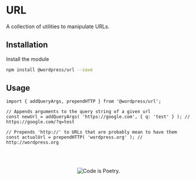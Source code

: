# URL

A collection of utilities to manipulate URLs.

## Installation

Install the module

```bash
npm install @wordpress/url --save
```

## Usage

```JS
import { addQueryArgs, prependHTTP } from '@wordpress/url';

// Appends arguments to the query string of a given url
const newUrl = addQueryArgs( 'https://google.com', { q: 'test' } ); // https://google.com/?q=test

// Prepends 'http://' to URLs that are probably mean to have them
const actualUrl = prependHTTP( 'wordpress.org' ); // http://wordpress.org
```

<br/><br/><p align="center"><img src="https://s.w.org/style/images/codeispoetry.png?1" alt="Code is Poetry." /></p>
